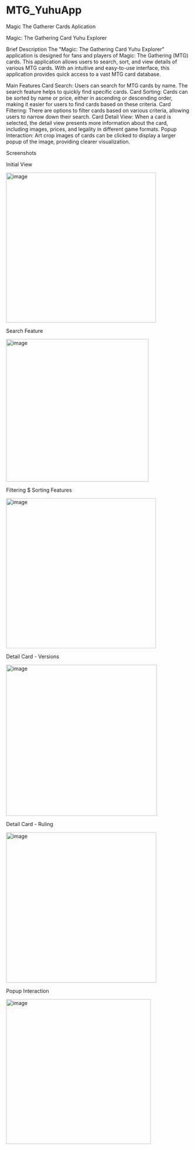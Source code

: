 # MTG_YuhuApp
Magic The Gatherer Cards Aplication

Magic: The Gathering Card Yuhu Explorer

Brief Description
The "Magic: The Gathering Card Yuhu Explorer" application is designed for fans and players of Magic: The Gathering (MTG) cards. This application allows users to search, sort, and view details of various MTG cards. With an intuitive and easy-to-use interface, this application provides quick access to a vast MTG card database.

Main Features
Card Search: Users can search for MTG cards by name. The search feature helps to quickly find specific cards.
Card Sorting: Cards can be sorted by name or price, either in ascending or descending order, making it easier for users to find cards based on these criteria.
Card Filtering: There are options to filter cards based on various criteria, allowing users to narrow down their search.
Card Detail View: When a card is selected, the detail view presents more information about the card, including images, prices, and legality in different game formats.
Popup Interaction: Art crop images of cards can be clicked to display a larger popup of the image, providing clearer visualization.


Screenshots

Initial View

<img width="409" alt="image" src="https://github.com/JeffriLieca/MTG_YuhuApp/assets/95264893/c03e81d0-6022-44c9-b4c1-aedd92056405">


Search Feature

<img width="389" alt="image" src="https://github.com/JeffriLieca/MTG_YuhuApp/assets/95264893/c0ba5343-4628-4e3b-be66-1b74dce57328">


Filtering $ Sorting Features

<img width="409" alt="image" src="https://github.com/JeffriLieca/MTG_YuhuApp/assets/95264893/dc3956d5-1abe-4bfb-95a1-9ecc894326ff">


Detail Card - Versions

<img width="412" alt="image" src="https://github.com/JeffriLieca/MTG_YuhuApp/assets/95264893/9d9682cb-eca8-4873-a454-db12a0e91f1c">

Detail Card - Ruling

<img width="410" alt="image" src="https://github.com/JeffriLieca/MTG_YuhuApp/assets/95264893/5ca7d1e3-af94-4935-bb77-b8eb8eba2c9a">


Popup Interaction

<img width="395" alt="image" src="https://github.com/JeffriLieca/MTG_YuhuApp/assets/95264893/4cff19c6-b4d9-49a7-bdbb-f6313a3f80f1">



